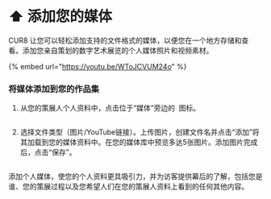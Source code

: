 # ⬆️ 添加您的媒体

CUR8 让您可以轻松添加支持的文件格式的媒体，以便您在一个地方存储和查看。添加您亲自策划的数字艺术展览的个人媒体照片和视频素材。

{% embed url="https://youtu.be/WToJCVUM24o" %}

### 将媒体添加到您的作品集



1. 从您的策展人个人资料中，点击位于“媒体”旁边的 <img src="../.gitbook/assets/Screenshot 2024-07-09 at 14.25.39.png" alt="" data-size="line"> 图标。

<figure><img src="../.gitbook/assets/Screenshot 2025-03-11 at 11.08.39.png" alt=""><figcaption></figcaption></figure>

2. 选择文件类型（图片/YouTube链接）。上传图片，创建文件名并点击“添加”将其加载到您的媒体资料中。在您的媒体库中预览多达5张图片。添加图片完成后，点击“保存”。

<figure><img src="../.gitbook/assets/Screenshot 2025-03-11 at 11.09.34.png" alt=""><figcaption></figcaption></figure>

添加个人媒体，使您的个人资料更具吸引力，并为访客提供幕后的了解，包括您是谁、您的策展过程以及您希望人们在您的策展人资料上看到的任何其他内容。